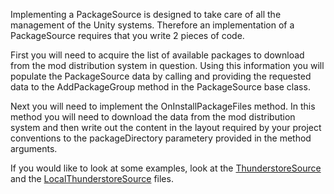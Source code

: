 Implementing a PackageSource is designed to take care of all the management of the Unity systems. Therefore an implementation of a PackageSource requires that you write 2 pieces of code.

First you will need to acquire the list of available packages to download from the mod distribution system in question. Using this information you will populate the PackageSource data by calling and providing the requested data to the AddPackageGroup method in the PackageSource base class.

Next you will need to implement the OnInstallPackageFiles method.  In this method you will need to download the data from the mod distribution system and then write out the content in the layout required by your project conventions to the packageDirectory parametery provided in the method arguments.

If you would like to look at some examples, look at the [ThunderstoreSource](assetlink://Packages/com.passivepicasso.thunderkit/Editor/Integrations/Thunderstore/ThunderstoreSource.cs) and the [LocalThunderstoreSource](assetlink://Packages/com.passivepicasso.thunderkit/Editor/Integrations/Thunderstore/LocalThunderstoreSource.cs) files.